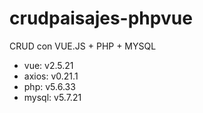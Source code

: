 # crudpaisajes-phpvue
CRUD con VUE.JS + PHP + MYSQL

- vue: v2.5.21
- axios: v0.21.1
- php: v5.6.33
- mysql: v5.7.21